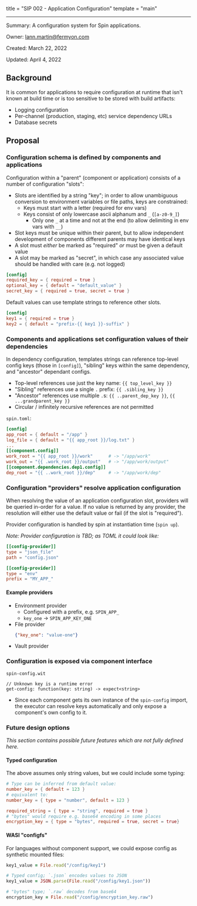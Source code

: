 title = "SIP 002 - Application Configuration"
template = "main"

---

Summary: A configuration system for Spin applications.

Owner: lann.martin@fermyon.com

Created: March 22, 2022

Updated: April 4, 2022

## Background

It is common for applications to require configuration at runtime that isn't known at build time or is too sensitive to be stored with build artifacts:

- Logging configuration
- Per-channel (production, staging, etc) service dependency URLs
- Database secrets

## Proposal

### Configuration schema is defined by components and applications

Configuration within a "parent" (component or application) consists of a number of configuration "slots":
- Slots are identified by a string "key"; in order to allow unambiguous conversion to environment variables or file paths, keys are constrained:
  - Keys must start with a letter (required for env vars)
  - Keys consist of only lowercase ascii alphanum and `_` (`[a-z0-9_]`)
    - Only one `_` at a time and not at the end (to allow delimiting in env vars with `__`)
- Slot keys must be unique within their parent, but to allow independent development of components different parents may have identical keys
- A slot must _either_ be marked as "required" _or_ must be given a default value
- A slot may be marked as "secret", in which case any associated value should be handled with care (e.g. not logged)

```toml
[config]
required_key = { required = true }
optional_key = { default = "default_value" }
secret_key = { required = true, secret = true }
```

Default values can use template strings to reference other slots.
```toml
[config]
key1 = { required = true }
key2 = { default = "prefix-{{ key1 }}-suffix" }
```

### Components and applications set configuration values of their dependencies

In dependency configuration, templates strings can reference top-level config keys (those in `[config]`), "sibling" keys within the same dependency, and "ancestor" dependant configs.

- Top-level references use just the key name: `{{ top_level_key }}`
- "Sibling" references use a single `.` prefix: `{{ .sibling_key }}`
- "Ancestor" references use multiple `.`s: `{{ ..parent_dep_key }}`, `{{ ...grandparent_key }}`
- Circular / infinitely recursive references are not permitted

`spin.toml`:
```toml
[config]
app_root = { default = "/app" }
log_file = { default = "{{ app_root }}/log.txt" }
...
[[component.config]]
work_root = "{{ app_root }}/work"      # -> "/app/work"
work_out = "{{ .work_root }}/output"   # -> "/app/work/output"
[[component.dependencies.dep1.config]]
dep_root = "{{ ..work_root }}/dep"     # -> "/app/work/dep"
```

### Configuration "providers" resolve application configuration

When resolving the value of an application configuration slot, providers will be queried in-order for a value. If no value is returned by any provider, the resolution will either use the default value or fail (if the slot is "required").

Provider configuration is handled by spin at instantiation time (`spin up`).

_Note: Provider configuration is TBD; as TOML it could look like:_

```toml
[[config-provider]]
type = "json_file"
path = "config.json"

[[config-provider]]
type = "env"
prefix = "MY_APP_"
```

#### Example providers

- Environment provider
  - Configured with a prefix, e.g. `SPIN_APP_`
  - `key_one` -> `SPIN_APP_KEY_ONE`
- File provider
  ```json
  {"key_one": "value-one"}
  ```
- Vault provider

### Configuration is exposed via component interface

`spin-config.wit`
```
// Unknown key is a runtime error
get-config: function(key: string) -> expect<string>
```
- Since each component gets its own instance of the `spin-config` import, the executor can resolve keys automatically and only expose a component's own config to it.

### Future design options

_This section contains possible future features which are not fully defined here._

#### Typed configuration

The above assumes only string values, but we could include some typing:
```toml
# Type can be inferred from default value:
number_key = { default = 123 }
# equivalent to:
number_key = { type = "number", default = 123 }

required_string = { type = "string", required = true }
# "bytes" would require e.g. base64 encoding in some places
encryption_key = { type = "bytes", required = true, secret = true}
```

#### WASI "configfs"

For languages without component support, we could expose config as synthetic mounted files:

```ruby
key1_value = File.read("/config/key1")

# Typed config; `.json` encodes values to JSON
key1_value = JSON.parse(File.read("/config/key1.json"))

# "bytes" type; `.raw` decodes from base64
encryption_key = File.read("/config/encryption_key.raw")
```
  
